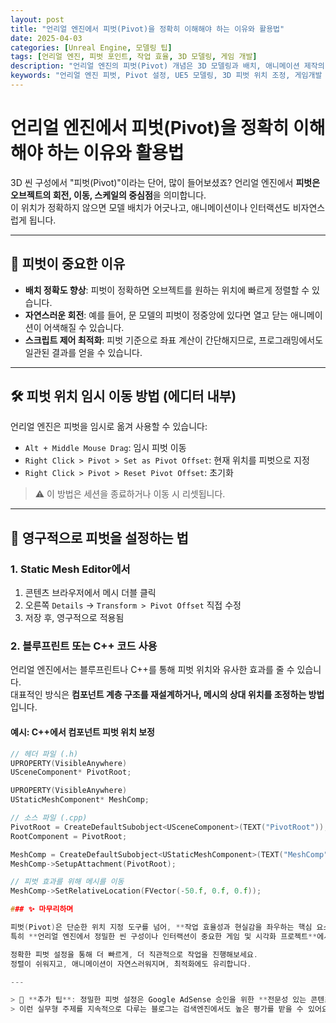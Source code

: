 ```yaml
---
layout: post
title: "언리얼 엔진에서 피벗(Pivot)을 정확히 이해해야 하는 이유와 활용법"
date: 2025-04-03
categories: [Unreal Engine, 모델링 팁]
tags: [언리얼 엔진, 피벗 포인트, 작업 효율, 3D 모델링, 게임 개발]
description: "언리얼 엔진의 피벗(Pivot) 개념은 3D 모델링과 배치, 애니메이션 제작의 효율성을 좌우하는 핵심 요소입니다. 실무에서 피벗을 정확히 설정하고 활용하는 방법을 자세히 설명합니다."
keywords: "언리얼 엔진 피벗, Pivot 설정, UE5 모델링, 3D 피벗 위치 조정, 게임개발 워크플로우"
---
```


# 언리얼 엔진에서 피벗(Pivot)을 정확히 이해해야 하는 이유와 활용법

3D 씬 구성에서 "피벗(Pivot)"이라는 단어, 많이 들어보셨죠? 언리얼 엔진에서 **피벗은 오브젝트의 회전, 이동, 스케일의 중심점**을 의미합니다.  
이 위치가 정확하지 않으면 모델 배치가 어긋나고, 애니메이션이나 인터랙션도 비자연스럽게 됩니다.

---

## 🎯 피벗이 중요한 이유

- **배치 정확도 향상**: 피벗이 정확하면 오브젝트를 원하는 위치에 빠르게 정렬할 수 있습니다.
- **자연스러운 회전**: 예를 들어, 문 모델의 피벗이 정중앙에 있다면 열고 닫는 애니메이션이 어색해질 수 있습니다.
- **스크립트 제어 최적화**: 피벗 기준으로 좌표 계산이 간단해지므로, 프로그래밍에서도 일관된 결과를 얻을 수 있습니다.

---

## 🛠 피벗 위치 임시 이동 방법 (에디터 내부)

언리얼 엔진은 피벗을 임시로 옮겨 사용할 수 있습니다:

- `Alt + Middle Mouse Drag`: 임시 피벗 이동
- `Right Click > Pivot > Set as Pivot Offset`: 현재 위치를 피벗으로 지정
- `Right Click > Pivot > Reset Pivot Offset`: 초기화

> ⚠️ 이 방법은 세션을 종료하거나 이동 시 리셋됩니다.

---

## 🔐 영구적으로 피벗을 설정하는 법

### 1. Static Mesh Editor에서

1. 콘텐츠 브라우저에서 메시 더블 클릭
2. 오른쪽 `Details` → `Transform > Pivot Offset` 직접 수정
3. 저장 후, 영구적으로 적용됨

### 2. 블루프린트 또는 C++ 코드 사용

언리얼 엔진에서는 블루프린트나 C++를 통해 피벗 위치와 유사한 효과를 줄 수 있습니다.  
대표적인 방식은 **컴포넌트 계층 구조를 재설계하거나, 메시의 상대 위치를 조정하는 방법**입니다.

#### 예시: C++에서 컴포넌트 피벗 위치 보정

```cpp
// 헤더 파일 (.h)
UPROPERTY(VisibleAnywhere)
USceneComponent* PivotRoot;

UPROPERTY(VisibleAnywhere)
UStaticMeshComponent* MeshComp;

// 소스 파일 (.cpp)
PivotRoot = CreateDefaultSubobject<USceneComponent>(TEXT("PivotRoot"));
RootComponent = PivotRoot;

MeshComp = CreateDefaultSubobject<UStaticMeshComponent>(TEXT("MeshComp"));
MeshComp->SetupAttachment(PivotRoot);

// 피벗 효과를 위해 메시를 이동
MeshComp->SetRelativeLocation(FVector(-50.f, 0.f, 0.f));

### ✨ 마무리하며

피벗(Pivot)은 단순한 위치 지정 도구를 넘어, **작업 효율성과 현실감을 좌우하는 핵심 요소**입니다.  
특히 **언리얼 엔진에서 정밀한 씬 구성이나 인터랙션이 중요한 게임 및 시각화 프로젝트**에서 피벗 설정은 개발의 완성도를 크게 좌우합니다.

정확한 피벗 설정을 통해 더 빠르게, 더 직관적으로 작업을 진행해보세요.  
정렬이 쉬워지고, 애니메이션이 자연스러워지며, 최적화에도 유리합니다.

---

> 🔎 **추가 팁**: 정밀한 피벗 설정은 Google AdSense 승인을 위한 **전문성 있는 콘텐츠 제작**에도 도움이 됩니다.  
> 이런 실무형 주제를 지속적으로 다루는 블로그는 검색엔진에서도 높은 평가를 받을 수 있어요!